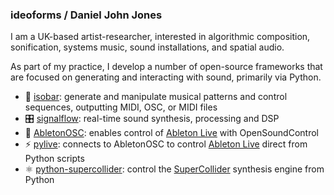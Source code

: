 ### ideoforms / Daniel John Jones

I am a UK-based artist-researcher, interested in algorithmic composition, sonification, systems music, sound installations, and spatial audio.

As part of my practice, I develop a number of open-source frameworks that are focused on generating and interacting with sound, primarily via Python.

- 🎵 [isobar](https://github.com/ideoforms/isobar): generate and manipulate musical patterns and control sequences, outputting MIDI, OSC, or MIDI files
- 🎛 [signalflow](https://github.com/ideoforms/signalflow): real-time sound synthesis, processing and DSP
- 🎹 [AbletonOSC](https://github.com/ideoforms/AbletonOSC): enables control of [Ableton Live](https://www.ableton.com/en/shop/live/) with OpenSoundControl
- ⚡ [pylive](https://github.com/ideoforms/pylive): connects to AbletonOSC to control [Ableton Live](https://www.ableton.com/en/shop/live/) direct from Python scripts 
- ⚛ [python-supercollider](https://github.com/ideoforms/python-supercollider): control the [SuperCollider](https://supercollider.github.io/) synthesis engine from Python
